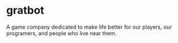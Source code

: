 # gratbot
A game company dedicated to make life better for our players, our programers, and people who live near them.

